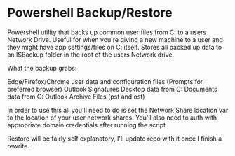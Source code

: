 # Powershell Backup/Restore
Powershell utility that backs up common user files from C: to a users Network Drive. Useful for when you're giving a new machine to a user and they might have app settings/files on C: itself. Stores all backed up data to an ISBackup folder in the root of the users Network drive.
 
What the backup grabs:

Edge/Firefox/Chrome user data and configuration files (Prompts for preferred browser)
Outlook Signatures
Desktop data from C:
Documents data from C:
Outlook Archive Files (pst and ost)

In order to use this all you'll need to do is set the Network Share location var to the location of your user network shares. You'll also need to auth with appropriate domain credentials after running the script

Restore will be fairly self explanatory, I'll update repo with it once I finish a rewrite.
